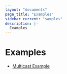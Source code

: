 ```yaml
---
layout: "documents"
page_title: "Examples"
sidebar_current: "samples"
description: |-
  Examples
---
```


# Examples

- [Multicast Example](/documents/samples/mcast.html)
